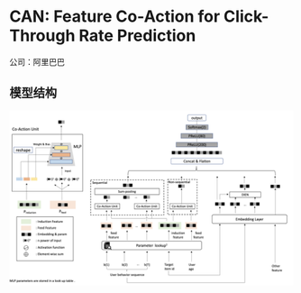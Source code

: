 # CAN: Feature Co-Action for Click-Through Rate Prediction

公司：阿里巴巴

## 模型结构

![1719922439071](image/README/1719922439071.png)
